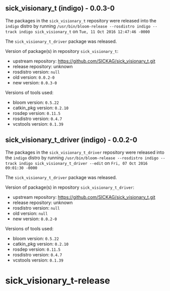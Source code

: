 ## sick_visionary_t (indigo) - 0.0.3-0

The packages in the `sick_visionary_t` repository were released into the `indigo` distro by running `/usr/bin/bloom-release --rosdistro indigo --track indigo sick_visionary_t` on `Tue, 11 Oct 2016 12:47:46 -0000`

The `sick_visionary_t_driver` package was released.

Version of package(s) in repository `sick_visionary_t`:

- upstream repository: https://github.com/SICKAG/sick_visionary_t.git
- release repository: unknown
- rosdistro version: `null`
- old version: `0.0.2-0`
- new version: `0.0.3-0`

Versions of tools used:

- bloom version: `0.5.22`
- catkin_pkg version: `0.2.10`
- rosdep version: `0.11.5`
- rosdistro version: `0.4.7`
- vcstools version: `0.1.39`


## sick_visionary_t_driver (indigo) - 0.0.2-0

The packages in the `sick_visionary_t_driver` repository were released into the `indigo` distro by running `/usr/bin/bloom-release --rosdistro indigo --track indigo sick_visionary_t_driver --edit` on `Fri, 07 Oct 2016 09:01:30 -0000`

The `sick_visionary_t_driver` package was released.

Version of package(s) in repository `sick_visionary_t_driver`:

- upstream repository: https://github.com/SICKAG/sick_visionary_t.git
- release repository: unknown
- rosdistro version: `null`
- old version: `null`
- new version: `0.0.2-0`

Versions of tools used:

- bloom version: `0.5.22`
- catkin_pkg version: `0.2.10`
- rosdep version: `0.11.5`
- rosdistro version: `0.4.7`
- vcstools version: `0.1.39`


# sick_visionary_t-release